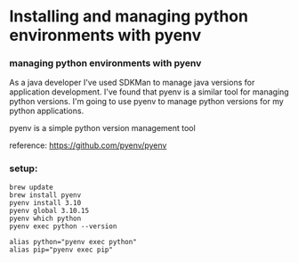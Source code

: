 # Installing and managing python environments with pyenv

### managing python environments with pyenv
As a java developer I've used SDKMan to manage java versions for application development.  I've found that pyenv is a similar tool for managing python versions.  I'm going to use pyenv to manage python versions for my python applications.

pyenv is a simple python version management tool

reference: https://github.com/pyenv/pyenv

### setup:
```
brew update
brew install pyenv
pyenv install 3.10
pyenv global 3.10.15
pyenv which python
pyenv exec python --version

alias python="pyenv exec python"
alias pip="pyenv exec pip"
```